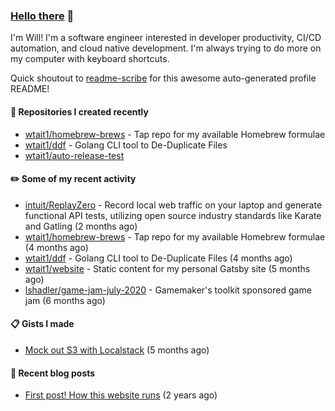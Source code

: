 ### [Hello there](https://www.youtube.com/watch?v=rEq1Z0bjdwc) 🍉

I'm Will! I'm a software engineer interested in developer productivity, CI/CD automation, and cloud native development. I'm always trying to do more on my computer with keyboard shortcuts.

Quick shoutout to [readme-scribe](https://github.com/muesli/readme-scribe) for this awesome auto-generated profile README!

#### 🌱  Repositories I created recently

- [wtait1/homebrew-brews](https://github.com/wtait1/homebrew-brews) - Tap repo for my available Homebrew formulae
- [wtait1/ddf](https://github.com/wtait1/ddf) - Golang CLI tool to De-Duplicate Files
- [wtait1/auto-release-test](https://github.com/wtait1/auto-release-test)

#### ✏️  Some of my recent activity

- [intuit/ReplayZero](https://github.com/intuit/ReplayZero) - Record local web traffic on your laptop and generate functional API tests, utilizing open source industry standards like Karate and Gatling (2 months ago)
- [wtait1/homebrew-brews](https://github.com/wtait1/homebrew-brews) - Tap repo for my available Homebrew formulae (4 months ago)
- [wtait1/ddf](https://github.com/wtait1/ddf) - Golang CLI tool to De-Duplicate Files (4 months ago)
- [wtait1/website](https://github.com/wtait1/website) - Static content for my personal Gatsby site (5 months ago)
- [lshadler/game-jam-july-2020](https://github.com/lshadler/game-jam-july-2020) - Gamemaker&#39;s toolkit sponsored game jam (6 months ago)

#### 📋  Gists I made

- [Mock out S3 with Localstack](https://gist.github.com/e1500652435fe7a192e4592e120d9ce9) (5 months ago)

#### 📣  Recent blog posts

- [First post! How this website runs](https://wtait.me/posts/1/) (2 years ago)

